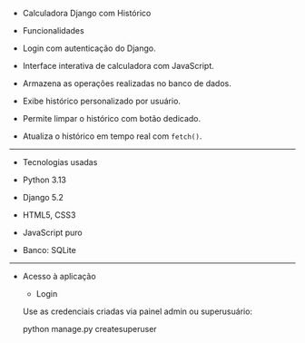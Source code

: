 - Calculadora Django com Histórico

- Funcionalidades

- Login com autenticação do Django.
- Interface interativa de calculadora com JavaScript.
- Armazena as operações realizadas no banco de dados.
- Exibe histórico personalizado por usuário.
- Permite limpar o histórico com botão dedicado.
- Atualiza o histórico em tempo real com `fetch()`.

---

- Tecnologias usadas

- Python 3.13
- Django 5.2
- HTML5, CSS3
- JavaScript puro
- Banco: SQLite

---

- Acesso à aplicação

  - Login
  
  Use as credenciais criadas via painel admin ou superusuário:
  
  python manage.py createsuperuser

